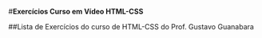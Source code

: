 #__Exercícios Curso em Vídeo HTML-CSS__

##Lista de Exercícios do curso de HTML-CSS do Prof. Gustavo Guanabara
